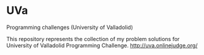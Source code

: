 UVa
===

Programming challenges (University of Valladolid)

This repository represents the collection of my problem solutions for University of Valladolid Programming Challenge.
http://uva.onlinejudge.org/
